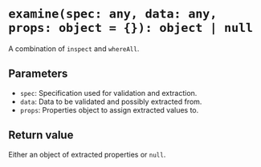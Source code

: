 # `examine(spec: any, data: any, props: object = {}): object | null`

A combination of `inspect` and `whereAll`.

## Parameters

* `spec`: Specification used for validation and extraction.
* `data`: Data to be validated and possibly extracted from.
* `props`: Properties object to assign extracted values to.

## Return value

Either an object of extracted properties or `null`.
